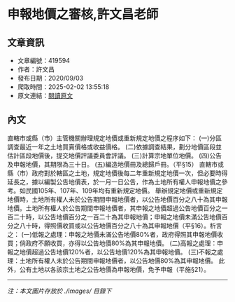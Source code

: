 # 申報地價之審核,許文昌老師

## 文章資訊
- 文章編號：419594
- 作者：許文昌
- 發布日期：2020/09/03
- 爬取時間：2025-02-02 13:55:18
- 原文連結：[閱讀原文](https://real-estate.get.com.tw/Columns/detail.aspx?no=419594)

## 內文
直轄市或縣（市）主管機關辦理規定地價或重新規定地價之程序如下：
(一)分區調查最近一年之土地買賣價格或收益價格。
(二)依據調查結果，劃分地價區段並估計區段地價後，提交地價評議委員會評議。
(三)計算宗地單位地價。
(四)公告及申報地價，其期限為三十日。
(五)編造地價冊及總歸戶冊。（平§15）
直轄市或縣（市）政府對於轄區之土地，規定地價後每二年重新規定地價一次，但必要時得延長之，據以編製公告地價表，於一月一日公告，作為土地所有權人申報地價之參考。如民國105年、107年、109年均有重新規定地價。
舉辦規定地價或重新規定地價時，土地所有權人未於公告期間申報地價者，以公告地價百分之八十為其申報地價。土地所有權人於公告期間申報地價者，其申報之地價超過公告地價百分之一百二十時，以公告地價百分之一百二十為其申報地價；申報之地價未滿公告地價百分之八十時，得照價收買或以公告地價百分之八十為其申報地價（平§16）。析言之：
(一)低報之處理：申報之地價未滿公告地價80%者，政府得照其申報地價收買；倘政府不願收買，亦得以公告地價80%為其申報地價。
(二)高報之處理：申報之地價超過公告地價120%者，以公告地價120%為其申報地價。
(三)不報之處理：土地所有權人未於公告期間申報地價者，以公告地價80%為其申報地價。
此外，公有土地以各該宗土地之公告地價為申報地價，免予申報（平施§21）。

---
*注：本文圖片存放於 ./images/ 目錄下*
